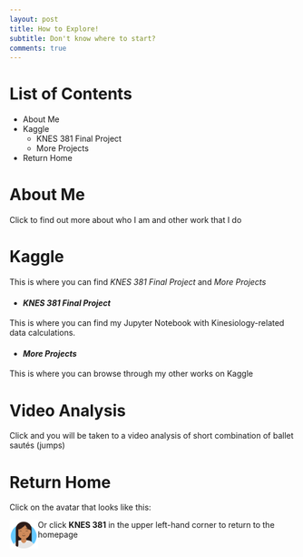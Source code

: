 ```yaml
---
layout: post
title: How to Explore!
subtitle: Don't know where to start?
comments: true
---
```

# List of Contents
- About Me
- Kaggle
  - KNES 381 Final Project
  - More Projects
- Return Home

# About Me
Click to find out more about who I am and other work that I do

# Kaggle
This is where you can find *KNES 381 Final Project* and *More Projects*

- #### *KNES 381 Final Project*
This is where you can find my Jupyter Notebook with Kinesiology-related data calculations.

- #### *More Projects*
This is where you can browse through my other works on Kaggle

# Video Analysis
Click and you will be taken to a video analysis of short combination of ballet sautés (jumps) 

# Return Home
Click on the avatar that looks like this: 

<a href="https://cjsapad.github.io/">
  <img src="/assets/img/avataaars.png" style="height: 50px; width: 50px;" align="left" >
</a>
  

Or click  **KNES 381** in the upper left-hand corner to return to the homepage
